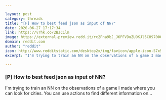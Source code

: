 ```yaml
---

layout: post
category: threads
title: "[P] How to best feed json as input of NN?"
date: 2020-06-27 17:17:34
link: https://vrhk.co/2BJC1lm
image: https://external-preview.redd.it/rc2Fna9bJ_J6PFVDuZUOKJl5CH9700Qyi0-ll1mn4C4.jpg?width=250&height=130.890052356&auto=webp&crop=250:130.890052356,smart&s=10a30c2194bd51ff51da172d948fc8011c65ecca
domain: reddit.com
author: "reddit"
icon: http://www.redditstatic.com/desktop2x/img/favicon/apple-icon-57x57.png
excerpt: "I'm trying to train an NN on the observations of a game I made where you can look for cities. You can use actions to find different information on..."

---
```


### [P] How to best feed json as input of NN?

I'm trying to train an NN on the observations of a game I made where you can look for cities. You can use actions to find different information on...